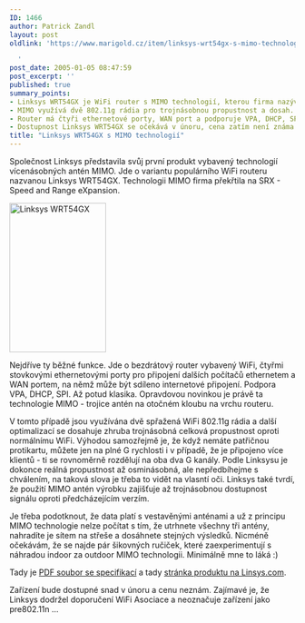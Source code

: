 ```yaml
---
ID: 1466
author: Patrick Zandl
layout: post
oldlink: 'https://www.marigold.cz/item/linksys-wrt54gx-s-mimo-technologii

  '
post_date: 2005-01-05 08:47:59
post_excerpt: ''
published: true
summary_points:
- Linksys WRT54GX je WiFi router s MIMO technologií, kterou firma nazývá SRX.
- MIMO využívá dvě 802.11g rádia pro trojnásobnou propustnost a dosah.
- Router má čtyři ethernetové porty, WAN port a podporuje VPA, DHCP, SPI.
- Dostupnost Linksys WRT54GX se očekává v únoru, cena zatím není známa.
title: "Linksys WRT54GX s MIMO technologií"
---
```


<p>Společnost Linksys představila svůj první produkt vybavený technologií vícenásobných antén MIMO. Jde o variantu populárního WiFi routeru nazvanou Linksys WRT54GX. Technologii MIMO firma překřtila na SRX - Speed and Range eXpansion. </p>


<div class="rightbox"><img src="/wp-content/uploads/1/20050105-wrt54gx.jpg" alt="Linksys WRT54GX" width="170" height="263" /></div>
<p>Nejdříve ty běžné funkce. Jde o bezdrátový router vybavený WiFi, čtyřmi stovkovými ethernetovými porty pro připojení dalších počítačů ethernetem a WAN portem, na němž může být sdíleno internetové připojení. Podpora VPA, DHCP, SPI. Až potud klasika. Opravdovou novinkou je právě ta technologie MIMO - trojice antén na otočném kloubu na vrchu routeru. </p>

<p>V tomto případě jsou využívána dvě spřažená WiFi 802.11g rádia a další optimalizací se dosahuje zhruba trojnásobná celková propustnost oproti normálnímu WiFi. Výhodou samozřejmě je, že když nemáte patřičnou protikartu, můžete jen na plné G rychlosti i v případě, že je připojeno více klientů - ti se rovnoměrně rozdělují na oba dva G kanály. Podle Linksysu je dokonce reálná propustnost až osminásobná, ale nepředbíhejme s chválením, na taková slova je třeba to vidět na vlasntí oči. Linksys také tvrdí, že použití MIMO antén výrobku zajišťuje až trojnásobnou dostupnost signálu oproti předcházejícím verzím. </p>

<p>Je třeba podotknout, že data platí s vestavěnými anténami a už z principu MIMO technologie nelze počítat s tím, že utrhnete všechny tři antény, nahradíte je sítem na střeše a dosáhnete stejných výsledků. Nicméně očekávám, že se najde pár šikovných ručiček, které zaexperimentují s náhradou indoor za outdoor MIMO technologii. Minimálně mne to láká :)</p>

<p>Tady je <a href="ftp://ftp.linksys.com/datasheet/wrt54gx-ds.pdf">PDF soubor se specifikací</a> a tady <a href="http://www.linksys.com/products/product.asp?grid=33&amp;scid=35&amp;prid=670">stránka produktu na Linsys.com</a>.</p>

<p>Zařízení bude dostupné snad v únoru a cenu neznám. Zajímavé je, že Linksys dodržel doporučení WiFi Asociace a neoznačuje zařízení jako pre802.11n &#8230;
</p>